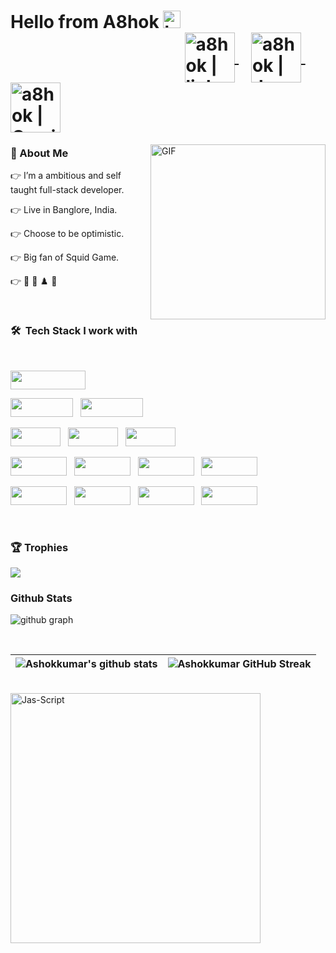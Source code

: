 <h1 align="left"> Hello from A8hok <img src="https://user-images.githubusercontent.com/1303154/88677602-1635ba80-d120-11ea-84d8-d263ba5fc3c0.gif" width="28px" alt="hi">&nbsp;&nbsp;&nbsp;&nbsp;&nbsp;&nbsp;&nbsp;&nbsp;&nbsp;&nbsp;&nbsp;&nbsp;&nbsp;&nbsp;&nbsp;&nbsp;&nbsp;&nbsp;&nbsp;&nbsp;&nbsp;&nbsp;&nbsp;&nbsp;&nbsp;&nbsp;&nbsp;&nbsp;&nbsp;&nbsp;&nbsp;&nbsp;&nbsp;&nbsp;&nbsp;&nbsp;&nbsp;&nbsp;&nbsp;&nbsp;&nbsp;
<a href="https://www.linkedin.com/in/a8hok/" target="_blank">
  <img align="center" alt="a8hok | linkedin" src="https://user-images.githubusercontent.com/22448559/137614008-18f96cfd-b2c4-4066-9991-f605c978f9d9.png" width="80"/>
</a> &nbsp;&nbsp;
<a href="https://dev.to/a8hok" target="_blank">
    <img align="center" alt="a8hok | dev" src="https://user-images.githubusercontent.com/22448559/137614000-07f740bc-3723-497b-bb5e-54185478c892.png" width="80" />
</a> &nbsp;&nbsp;
<a href="mailto:a8hokkumar@gmail.com">
  <img align="center" alt="a8hok | Gmail" width="80px" src="https://user-images.githubusercontent.com/22448559/137614003-749c6718-b38d-4d6f-9cb2-b01a1781b144.png" />
</a> 
</h1>

<img align="right" alt="GIF" src="https://user-images.githubusercontent.com/22448559/137613385-2ebbef8f-ca0a-4781-b0c1-a2ba145d8194.gif" height="280" />

### 🥳 About Me

👉  I’m a ambitious and self taught full-stack developer.

👉  Live in Banglore, India.

👉  Choose to be optimistic.

👉  Big fan of Squid Game.

👉  🏏 🏸 ♟️ 🍕


<br>

### 🛠 &nbsp;Tech Stack I work with

<br>

<p  align="left">

<img src="https://img.shields.io/badge/javascript%20-%23323330.svg?&style=for-the-badge&logo=javascript&logoColor=%23F7DF1E" width="120" height="30"/>
  </p>
  
<p  align="left">

<img src="https://img.shields.io/badge/React-20232A?style=for-the-badge&logo=react&logoColor=61DAFB" width="100" height="30"/>  
  &nbsp;
<img src="https://img.shields.io/badge/-Node.js-05122A?style=flat&logo=node.js" width="100" height="30"/>
  </p>
  
  <p  align="left">

  
<img src="https://user-images.githubusercontent.com/22448559/137614725-a729244a-bc72-4820-b1c5-3aee6c4cf5c3.png" width="80" height="30"/>
  &nbsp;
<img src="https://user-images.githubusercontent.com/22448559/137614989-f740ccc8-83cb-453a-8e28-ac07da187920.png" width="80" height="30"/>
  &nbsp;
<img src="https://user-images.githubusercontent.com/22448559/137614991-a8c62984-33fa-4342-bfb0-72c68672433b.png" width="80" height="30"/>  
 </p>
 
 <p  align="left">

  
<img src="https://user-images.githubusercontent.com/22448559/137615247-3e8ae08b-8309-404c-a97d-a74d7d572290.png" width="90" height="30">
  &nbsp;

<img src="https://user-images.githubusercontent.com/22448559/137615245-054d7e27-433a-49d9-b159-cc3b9ad24627.jpeg" width="90" height="30">
&nbsp;
  
  <img src="https://user-images.githubusercontent.com/22448559/137615248-f34c1898-b477-41c1-a993-3df8a550c38e.png" width="90" height="30">
&nbsp;
  
<img src="https://user-images.githubusercontent.com/22448559/137615983-3043c784-bc74-43cf-82eb-0aa5ac2f3e1d.jpeg" width="90" height="30">
</p>
<p align="left">

<img src="https://img.shields.io/badge/Python-3776AB?style=for-the-badge&logo=python&logoColor=white" width="90" height="30">
&nbsp;
  <img src="https://img.shields.io/badge/-Flask-05122A?style=flat&logo=flask" width="90" height="30">
&nbsp;
    <img src="https://img.shields.io/badge/-Django-05122A?style=flat&logo=django&logoColor=092E20" width="90" height="30">
&nbsp;
    <img src="https://user-images.githubusercontent.com/22448559/137615981-be5a8b84-19b2-4b1e-ae97-3b273b594c4c.jpeg" width="90" height="30">

</p>
<br>



### 🏆 Trophies<br>
<img src="https://github-profile-trophy.vercel.app/?username=a8hok&theme=tokyonight&margin-w=15" />

<br>

### Github Stats
![github graph](https://activity-graph.herokuapp.com/graph?username=a8hok&theme=react-dark)

<br>

| ![Ashokkumar's github stats](https://github-readme-stats.vercel.app/api?username=a8hok&show_icons=true&theme=tokyonight) | ![Ashokkumar GitHub Streak](https://github-readme-streak-stats.herokuapp.com/?user=a8hok&theme=tokyonight) |
| --- | --- |

<br>
<img align="center" width=400 src="https://github-readme-stats.vercel.app/api/top-langs/?username=a8hok&count_private=true&theme=radical" alt="Jas-Script" />
